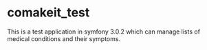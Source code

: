 # comakeit_test
This is a test application in symfony 3.0.2 which can manage lists of medical conditions and their symptoms.
